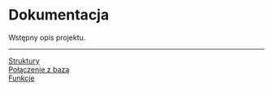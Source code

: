 # Dokumentacja
Wstępny opis projektu.

---

[Struktury](Struktury.md)  
[Połączenie z bazą](Polaczenie.md)  
[Funkcje](Funkcje.md)
